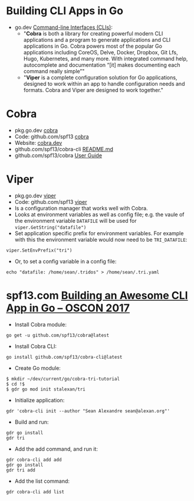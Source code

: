 # Building CLI Apps in Go
* go.dev [Command-line Interfaces (CLIs)](https://go.dev/solutions/clis):
  * "__Cobra__ is both a library for creating powerful modern CLI applications and
    a program to generate applications and CLI applications in Go. Cobra powers
    most of the popular Go applications including CoreOS, Delve, Docker,
    Dropbox, Git Lfs, Hugo, Kubernetes, and many more. With integrated command
    help, autocomplete and documentation “[it] makes documenting each command
    really simple”"
  * "__Viper__ is a complete configuration solution for Go applications,
    designed to work within an app to handle configuration needs and formats.
    Cobra and Viper are designed to work together."

# Cobra
* pkg.go.dev [cobra](https://pkg.go.dev/github.com/spf13/cobra)
* Code: github.com/spf13 [cobra](https://github.com/spf13/cobra)
* Website: [cobra.dev](https://cobra.dev/)
* github.com/spf13/cobra-cli [README.md](https://github.com/spf13/cobra-cli/blob/main/README.md)
* github.com/spf13/cobra [User Guide](https://github.com/spf13/cobra/blob/main/user_guide.md)

# Viper
* pkg.go.dev [viper](https://pkg.go.dev/github.com/spf13/viper)
* Code: github.com/spf13 [viper](https://github.com/spf13/viper)
* Is a configuration manager that works well with Cobra.
* Looks at environment variables as well as config file; e.g. the vaule of the
  environment variable `DATAFILE` will be used for
  `viper.GetString("datafile")`
* Set application specific prefix for environment variables. For example with this the
  environment variable would now need to be `TRI_DATAFILE`:
<pre><code>viper.SetEnvPrefix("tri")
</code></pre>
* Or, to set a config variable in a config file:
<pre><code>echo "datafile: /home/sean/.tridos" > /home/sean/.tri.yaml
</code></pre>

# spf13.com [Building an Awesome CLI App in Go – OSCON 2017](https://spf13.com/presentation/building-an-awesome-cli-app-in-go-oscon/)
* Install Cobra module:
<pre><code>go get -u github.com/spf13/cobra@latest
</code></pre>
* Install Cobra CLI:
<pre><code>go install github.com/spf13/cobra-cli@latest
</code></pre>
* Create Go module:
<pre><code>$ mkdir ~/dev/current/go/cobra-tri-tutorial
$ cd !$
$ gdr go mod init stalexan/tri
</code></pre>
* Initialize application:
<pre><code>gdr 'cobra-cli init --author "Sean Alexandre sean@alexan.org"'
</code></pre>
* Build and run:
<pre><code>gdr go install
gdr tri
</code></pre>
* Add the add command, and run it:
<pre><code>gdr cobra-cli add add
gdr go install
gdr tri add
</code></pre>
* Add the list command:
<pre><code>gdr cobra-cli add list
</code></pre>

